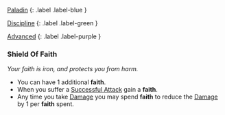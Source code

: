 
[Paladin](Game/Character-Development#Paladin)
{: .label .label-blue }

[Discipline](Game/Character-Development#Discipline)
{: .label .label-green }

[Advanced](Game/Character-Development#Advanced)
{: .label .label-purple }
### Shield Of Faith
*Your faith is iron, and protects you from harm.*
* You can have 1 additional **faith**.
* When you suffer a [Successful Attack](Game/Core/Terminology#Successful%20Attack) gain a **faith**.
* Any time you take [Damage](Game/Core/Terminology#Damage) you may spend **faith** to reduce the [Damage](Game/Core/Terminology#Damage) by 1 per **faith** spent.